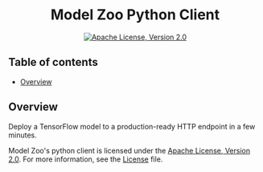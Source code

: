<p align="center">

  <h1 align="center">Model Zoo Python Client</h1>

  <p align="center">
    <a href="https://opensource.org/licenses/Apache-2.0">
      <img alt="Apache License, Version 2.0" src="https://img.shields.io/badge/License-Apache%202.0-blue.svg">
    </a>
  </p>
</p>

## Table of contents

- [Overview](#overview)

## Overview

Deploy a TensorFlow model to a production-ready HTTP endpoint in a few minutes.

Model Zoo's python client is licensed under the [Apache License, Version 2.0](http://www.apache.org/licenses/LICENSE-2.0). For more information, see the [License](LICENSE) file.
